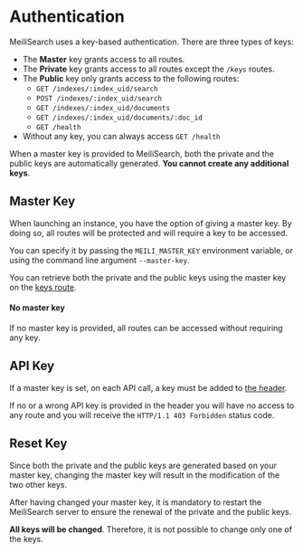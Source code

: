 # Authentication

MeiliSearch uses a key-based authentication. There are three types of keys:

- The **Master** key grants access to all routes.
- The **Private** key grants access to all routes except the `/keys` routes.
- The **Public** key only grants access to the following routes:
  - `GET /indexes/:index_uid/search`
  - `POST /indexes/:index_uid/search`
  - `GET /indexes/:index_uid/documents`
  - `GET /indexes/:index_uid/documents/:doc_id`
  - `GET /health`
- Without any key, you can always access `GET /health`

When a master key is provided to MeiliSearch, both the private and the public keys are automatically generated. **You cannot create any additional keys**.

## Master Key

When launching an instance, you have the option of giving a master key. By doing so, all routes will be protected and will require a key to be accessed.

You can specify it by passing the `MEILI_MASTER_KEY` environment variable, or using the command line argument `--master-key`.

You can retrieve both the private and the public keys using the master key on the [keys route](/reference/api/keys.md).

#### No master key

If no master key is provided, all routes can be accessed without requiring any key.

## API Key

If a master key is set, on each API call, a key must be added to [the header](/reference/api/README.md#authentication).

If no or a wrong API key is provided in the header you will have no access to any route and you will receive the
`HTTP/1.1 403 Forbidden` status code.

## Reset Key

Since both the private and the public keys are generated based on your master key, changing the master key will result in the modification of the two other keys.

After having changed your master key, it is mandatory to restart the MeiliSearch server to ensure the renewal of the private and the public keys.

**All keys will be changed**. Therefore, it is not possible to change only one of the keys.
